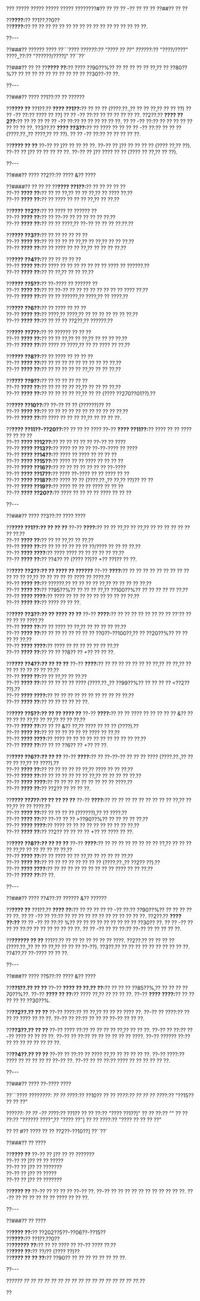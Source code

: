 ??? ????? ????? ????? ????? ????????#?? ?? ?? ?? -?? ?? ?? ??
??##?? ?? ??

??**????:**?? ??1??.??0??  
??**????:**?? ?? ?? ?? ?? ?? ?? ?? ?? ?? ?? ?? ?? ?? ?? ?? ?? ??.

??---

??###?? ?????? ????
??```????
????_??:?? "???? ?? ??"
????_??:?? "????/????"
????_??:?? "??????/????]"
??``??`

??###?? ?? ??
??**???? ??:**?? ???? ??90??%?? ?? ?? ?? ?? ?? ??,?? ?? ??80??%?? ?? ?? ?? ?? ?? ?? ?? ?? ?? ?? ??30??-?? ??.

??---

??###?? ???? ??1??:?? ?? ??????

??**???? ??**
??1??.?? **???? ??1??:**?? ?? ?? ?? (????.??.,?? ?? ?? ??,?? ?? ?? ??)
??  ?? -?? ??:?? ???? ?? ??]
??  ?? -?? ??:?? ?? ?? ?? ?? ?? ??.
??2??.?? **???? ??2??:**?? ?? ?? ??
??  ?? -?? ??:?? ?? ?? ?? ?? ?? ??.
??  ?? -?? ??:?? ?? ?? ?? ?? ?? ?? ?? ?? ??.
??3??.?? **???? ??3??:**?? ?? ???? ?? ??
??  ?? -?? ??:?? ?? ?? ?? (????.??.,?? ????,?? ?? ??).
??  ?? -?? ??:?? ?? ?? ?? ?? ??.

??**???? ?? ??**
??-?? ?? ]?? ?? ?? ?? ??.
??-?? ?? ]?? ?? ?? ?? ?? (???? ??,?? ??).
??-?? ?? ]?? ?? ?? ?? ?? ??.
??-?? ?? ]?? ???? ?? ?? (???? ?? ??,?? ?? ??).

??---

??###?? ???? ??2??:?? ???? &?? ????

??####?? ?? ?? ??
??**???? ??1??:**?? ?? ?? ?? ?? ??  
??-?? **???? ??:**?? ?? ?? ??,?? ?? ?? ??,?? ?? ???? ??.??  
??-?? **???? ??:**?? ?? ???? ?? ?? ?? ??,?? ?? ??.??  

??**???? ??2??:**?? ?? ???? ?? ?????? ??  
??-?? **???? ??:**?? ?? ??-?? ?? ?? ?? ?? ?? ??.??  
??-?? **???? ??:**?? ?? ?? ????,?? ??-?? ?? ?? ?? ??.??.??  

??**???? ??3??:**?? ?? ?? ?? ?? ?? ??  
??-?? **???? ??:**?? ?? ?? ?? ?? ??,?? ?? ??,?? ?? ?? ??.??  
??-?? **???? ??:**?? ?? ???? ?? ?? ??,?? ?? ?? ?? ??.??  

??**???? ??4??:**?? ?? ?? ?? ?? ??  
??-?? **???? ??:**?? ???? ?? ?? ?? ?? ?? ?? ?? ???? ?? ??????.??  
??-?? **???? ??:**?? ?? ??,?? ?? ?? ??.??  

??**???? ??5??:**?? ??-???? ?? ?????? ??  
??-?? **???? ??:**?? ?? ??-?? ?? ?? ?? ?? ?? ?? ?? ?? ???? ??.??  
??-?? **???? ??:**?? ?? ?? ??????,?? ????,?? ?? ????.??  

??**???? ??6??:**?? ?? ???? ?? ?? ??  
??-?? **???? ??:**?? ????,?? ????,?? ?? ?? ?? ?? ?? ?? ??.??  
??-?? **???? ??:**?? ?? ?? ?? ??2??,?? ??????.??  

??**???? ??7??:**?? ?? ?????? ?? ?? ??  
??-?? **???? ??:**?? ?? ?? ??,?? ?? ??,?? ?? ?? ?? ??.??  
??-?? **???? ??:**?? ???? ?? ????,?? ?? ?? ???? ?? ??.??  

??**???? ??8??:**?? ?? ???? ?? ?? ?? ??  
??-?? **???? ??:**?? ?? ?? ?? ?? ?? ?? ?? ?? ?? ??.??  
??-?? **???? ??:**?? ?? ?? ?? ?? ?? ??,?? ?? ?? ??.??  

??**???? ??9??:**?? ?? ?? ?? ?? ?? ??  
??-?? **???? ??:**?? ?? ?? ?? ?? ??,?? ?? ?? ?? ??.??  
??-?? **???? ??:**?? ?? ?? ?? ?? ??,?? ?? ?? (???? ??270??01??).??  

??**???? ??10??:**?? ??-?? ?? ?? (??????)?? ??  
??-?? **???? ??:**?? ?? ?? ?? ?? ?? ?? ?? ?? ?? ?? ??.??  
??-?? **???? ??:**?? ???? ?? ?? ?? ??,?? ?? ?? ?? ??.

??**???? ??11??-??20??:**?? ?? ?? ?? ????
??-?? **???? ??11??:**?? ???? ?? ?? ???? ?? ?? ?? ??  
??-?? **???? ??12??:**?? ?? ?? ?? ?? ?? ??-?? ?? ????  
??-?? **???? ??13??:**?? ???? ?? ?? ?? ??-??-???? ?? ????  
??-?? **???? ??14??:**?? ???? ?? ???? ?? ?? ?? ??  
??-?? **???? ??15??:**?? ???? ?? ?? ???? ?? ?? ?? ??  
??-?? **???? ??16??:**?? ?? ?? ?? ?? ?? ?? ?? ??-????  
??-?? **???? ??17??:**?? ???? ??-???? ?? ?? ???? ?? ??  
??-?? **???? ??18??:**?? ???? ?? ?? (????.??.,?? ??,?? ??)?? ?? ??  
??-?? **???? ??19??:**?? ???? ?? ?? ?? ???? ?? ?? ??  
??-?? **???? ??20??:**?? ???? ?? ?? ?? ?? ???? ?? ?? ??  

??---

??###?? ???? ??3??:?? ???? ????

??**???? ??1??:?? ?? ?? ??**
??-?? **????:**?? ?? ?? ??,?? ?? ??,?? ?? ?? ?? ?? ?? ?? ?? ??.??  
??-?? **???? ??:**?? ?? ?? ??,?? ?? ??.??  
??-?? **???? ??:**?? ?? ?? ?? ?? ?? ?? ??/???? ?? ?? ?? ??.??  
??-?? **???? ????:**?? ???? ???? ?? ?? ?? ?? ?? ??.??  
??-?? **???? ??:**?? ??4?? ?? (???? ??)?? +?? ??1?? ?? ??.

??**???? ??2??:?? ?? ???? ?? ??????**
??-?? **????:**?? ?? ?? ?? ?? ?? ?? ?? ?? ?? ?? ?? ?? ??,?? ?? ?? ?? ?? ?? ???? ?? ????.??  
??-?? **???? ??:**?? ??????.?? ?? ?? ?? ?? ??,?? ?? ?? ?? ?? ??.??  
??-?? **???? ??:**?? ??95??%?? ?? ?? ?? ??,?? ??100??%?? ?? ?? ?? ?? ?? ??.??  
??-?? **???? ????:**?? ???? ?? ?? ?? ?? ?? ?? ?? ?? ?? ??.??  
??-?? **???? ??:**?? ???? ?? ?? ??.

??**???? ??3??:?? ?? ???? ?? ??**
??-?? **????:**?? ?? ?? ?? ?? ?? ?? ?? ?? ??'?? ?? ?? ?? ?? ????.??  
??-?? **???? ??:**?? ?? ???? ?? ??,?? ?? ?? ?? ?? ??.??  
??-?? **???? ??:**?? ?? ?? ?? ?? ?? ?? ?? ??0??-??100??,?? ?? ??20??%?? ?? ?? ?? ?? ??.??  
??-?? **???? ????:**?? ???? ?? ?? ?? ?? ?? ?? ??.??  
??-?? **???? ??:**?? ?? ?? ??8?? ?? +?? ?? ?? ??.

??**???? ??4??:?? ?? ?? ??**
??-?? **????:**?? ?? ?? ?? ?? ?? ?? ?? ??,?? ?? ??,?? ?? ?? ?? ?? ?? ?? ?? ??.??  
??-?? **???? ??:**?? ?? ??,?? ?? ??.??  
??-?? **???? ??:**?? ?? ?? ?? ?? ???? (????.??.,?? ??99??%?? ?? ?? ?? ?? <??2?? ??).??  
??-?? **???? ????:**?? ?? ?? ?? ?? ?? ?? ?? ?? ?? ?? ??.??  
??-?? **???? ??:**?? ?? ?? ?? ?? ?? ??.

??**???? ??5??:?? ?? ?? ???? ??**
??-?? **????:**?? ?? ?? ???? ?? ?? ?? ?? ?? &?? ?? ?? ?? ?? ??,?? ?? ??,?? ?? ?? ??.??  
??-?? **???? ??:**?? ?? ?? &?? ??,?? ???? ?? ?? ?? (????).??  
??-?? **???? ??:**?? ?? ?? ?? ?? ?? ?? ???? ?? ??.??  
??-?? **???? ????:**?? ???? ?? ?? ?? ?? ?? ?? ?? ?? ?? ?? ??.??  
??-?? **???? ??:**?? ?? ?? ??6?? ?? +?? ?? ??.

??**???? ??6??:?? ?? ??**
??-?? **????:**?? ?? ??-??-?? ?? ?? ?? ???? (????.??.,?? ?? ?? ?? ??,?? ?? ????).??  
??-?? **???? ??:**?? ?? ?? ?? ?? ?? ??,?? ???? ?? ?? ??.??  
??-?? **???? ??:**?? ?? ?? ?? ?? ?? ?? ??,?? ?? ?? ?? ?? ??.??  
??-?? **???? ????:**?? ?? ?? ?? ?? ?? ?? ?? ?? ?? ????.??  
??-?? **???? ??:**?? ??2?? ?? ?? ?? ??.

??**???? ??7??:?? ?? ?? ?? ??**
??-?? **????:**?? ?? ?? ?? ?? ?? ?? ?? ?? ?? ??,?? ?? ??,?? ?? ?? ????.??  
??-?? **???? ??:**?? ?? ?? ?? ?? (??????),?? ?? ????.??  
??-?? **???? ??:**?? ??-?? ?? ?? >??90??%?? ?? ?? ?? ?? ??.??  
??-?? **???? ????:**?? ???? ?? ?? ?? ?? ?? ?? ?? ?? ?? ??.??  
??-?? **???? ??:**?? ??2?? ?? ?? ?? ?? +?? ?? ???? ?? ??.

??**???? ??8??:?? ?? ?? ??**
??-?? **????:**?? ?? ?? ?? ?? ?? ?? ?? ?? ??,?? ?? ?? ?? ?? ??,?? ?? ?? ?? ?? ?? ??.??  
??-?? **???? ??:**?? ?? ???? ?? ?? ??,?? ?? ?? ?? ?? ??.??  
??-?? **???? ??:**?? ?? ?? ?? ?? ?? ?? ?? ?? (????.??.,?? ??2?? ??).??  
??-?? **???? ????:**?? ?? ?? ?? ?? ?? ?? ?? ?? ?? ???? ?? ?? ??.??  
??-?? **???? ??:**?? ??.

??---

??###?? ???? ??4??:?? ?????? &?? ??????

??**???? ??**
??1??.?? **???? ??:**?? ?? ?? ??
??  ?? -?? ??:?? ??90??%?? ?? ?? ?? ?? ?? ??.
??  ?? -?? ?? ??:?? ?? ?? ?? ?? ?? ?? ?? ?? ?? ?? ?? ??.
??2??.?? **???? ??:??**
??  ?? -?? ?? ??:?? %?? ?? ?? ?? ?? ?? ?? ?? ?? ?? ??30?? ??.
??  ?? -?? ?? ?? ?? ??:?? ?? ?? ?? ?? ?? ?? ??.
??  ?? -?? ?? ?? ??:?? ??-?? ?? ?? ?? ?? ??.

??**?????? ?? ??**
??1??.?? ?? ?? ?? ?? ?? ?? ?? ????.
??2??.?? ?? ?? ?? ?? (????.??.,?? ?? ?? ??,?? ?? ?? ?? ??-??).
??3??.?? ?? ?? ?? ?? ?? ?? ?? ?? ?? ??.
??4??.?? ??-???? ?? ?? ??.

??---

??###?? ???? ??5??:?? ???? &?? ????

??**??1??.?? ?? ??**
??-?? **???? ?? ??.?? ??:**?? ?? ?? ?? ??85??%,?? ?? ?? ?? ??70??%??.
??-?? **???? ?? ??:**?? ???? ??,?? ?? ?? ?? ??.
??-?? **???? ????:**?? ?? ?? ?? ?? ?? ??30??%.

??**??2??.?? ?? ??**
??-?? ????:?? ?? ??,?? ?? ?? ?? ???? ??.
??-?? ?? ????:?? ?? ?? ?? ???? ?? ?? ??.
??-?? ?? ??:?? ?? ?? ?? ??-?? ?? ?? ??.

??**??3??.?? ?? ??**
??-?? ???? ??:?? ?? ?? ?? ?? ??,?? ?? ?? ??.
??-?? ?? ??:?? ??-?? ???? ?? ?? ?? ??.
??-?? ?? ??:?? ?? ?? ?? ?? ?? ?? ????.
??-?? ?????? ??:?? ?? ?? ?? ?? ?? ?? ?? ??.

??**??4??.?? ?? ??**
??-?? ?? ??:?? ?? ???? ??,?? ?? ?? ?? ?? ??.
??-?? ????:?? ???? ?? ?? ?? ?? ?? ??-?? ??.
??-?? ?? ?? ??:?? ???? ?? ?? ?? ?? ?? ??.

??---

??###?? ???? ??-???? ????

??```????
????_????:
?? ?? ??_??:?? ??10??
?? ?? ??_??:?? ??
?? ?? ??_??:?? "??15?? ?? ?? ??"

????_??:
?? ?? -?? ??_??:?? ??1??
??   ?? ??:?? "???? ??1??]"
??   ?? ??:?? ""
??   ?? ??:?? "?????? ????",?? "???? ??"]
??   ?? ????:?? "???? ?? ?? ?? ??"

?? ?? #?? ???? ?? ?? ??2??-??10??]
??``??`

??###?? ?? ????

??**???? ??**
??-?? ?? ]?? ?? ?? ???????  
??-?? ?? ]?? ?? ?? ?????  
??-?? ?? ]?? ?? ???????  
??-?? ?? ]?? ?? ?????  
??-?? ?? ]?? ?? ???????  

??**???? ??**
??-?? ?? ?? ?? ?? ??-?? ??.
??-?? ?? ?? ?? ?? ?? ?? ?? ?? ?? ?? ??.
??-?? ?? ?? ?? ?? ?? ?? ???? ?? ?? ??.

??---

??###?? ?? ????

??**???? ??:**?? ??202??5??-??06??-??15??  
??**????:**?? ??1??.??0??  
??**?????? ??:**?? ?? ?? ???? ?? ??-?? ???? ??.??  
??**???? ??:**?? ??/?? (???? ??)??  
??**???? ?? ?? ??:**?? ??90?? ?? ?? ?? ?? ?? ?? ?? ??.

??---

??*???? ?? ?? ?? ?? ?? ?? ?? ?? ?? ?? ?? ?? ?? ?? ?? ?? ??.*??

??